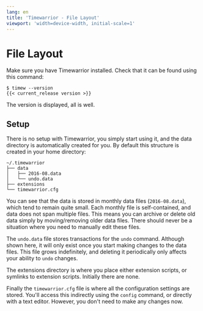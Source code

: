 ```yaml
---
lang: en
title: 'Timewarrior - File Layout'
viewport: 'width=device-width, initial-scale=1'
---
```


# File Layout

Make sure you have Timewarrior installed.
Check that it can be found using this command:

    $ timew --version
    {{< current_release version >}}

The version is displayed, all is well.

## Setup

There is no setup with Timewarrior, you simply start using it, and the data directory is automatically created for you.
By default this structure is created in your home directory:

    ~/.timewarrior
    ├── data
    │   ├── 2016-08.data
    │   └── undo.data
    ├── extensions
    └── timewarrior.cfg

You can see that the data is stored in monthly data files (`2016-08.data`), which tend to remain quite small.
Each monthly file is self-contained, and data does not span multiple files.
This means you can archive or delete old data simply by moving/removing older data files. There should never be a situation where you need to manually edit these files.

The `undo.data` file stores transactions for the `undo` command.
Although shown here, it will only exist once you start making changes to the data files.
This file grows indefinitely, and deleting it periodically only affects your ability to `undo` changes.

The extensions directory is where you place either extension scripts, or symlinks to extension scripts.
Initially there are none.

Finally the `timewarrior.cfg` file is where all the configuration settings are stored.
You\'ll access this indirectly using the `config` command, or directly with a text editor.
However, you don\'t need to make any changes now.
